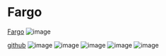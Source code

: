# Fargo
<a href="https://github.com/FarisBahmidan/fargo">Fargo</a>
![image](https://media.discordapp.net/attachments/913487617922838569/1368621469495459880/Home_2_.png?ex=6818e392&is=68179212&hm=d3a2cbcc160a0316586972dae9dccc121059958ebfc21f4932d8a2321eeeb174&=&format=webp&quality=lossless&width=234&height=960)


<a href="https://github.com/FarisBahmidan/developer-universe">github</a>
![image](https://github.com/FarisBahmidan/developer-universe/assets/135508625/a8ef9513-d1c4-44b6-8d77-3c1d8168fb1b)
![image]([https://github.com/FarisBahmidan/developer-universe/assets/135508625/b51ad737-1791-436d-a3e6-621b0efed3e1](https://cdn.discordapp.com/attachments/913487617922838569/1368623090485035028/Login_Page.png?ex=6818e514&is=68179394&hm=53ffdd796c8d46fa5990551090fd7a1e5afee2ef18c30083570f8ccaad16a75a&))
![image]([https://github.com/FarisBahmidan/developer-universe/assets/135508625/f536f7a6-a6c9-412e-917d-9db6b852f0c0](https://cdn.discordapp.com/attachments/913487617922838569/1368623090086711336/blog_Page.png?ex=6818e514&is=68179394&hm=9e85fd0929245db405577d8e5dcc853d93657eac67d78615973942d13ad54742&))
![image]([https://github.com/FarisBahmidan/developer-universe/assets/135508625/b903b149-5207-4753-b804-9a71e417abb3](https://cdn.discordapp.com/attachments/913487617922838569/1368623092540244109/About_us_Page.png?ex=6818e515&is=68179395&hm=dcb77565c8c7167bd9ceb1e21361edc5788674a95f0d10b58cf7135664b7803d&))
![image]([https://github.com/FarisBahmidan/developer-universe/assets/135508625/28088818-8645-42eb-87e6-e2353839c18f](https://cdn.discordapp.com/attachments/913487617922838569/1368623091617501194/Services_Page.png?ex=6818e514&is=68179394&hm=74fd7b0a752a5cf03034a936b195ba06b8ce3209679edb5e58075b882389543d&))
